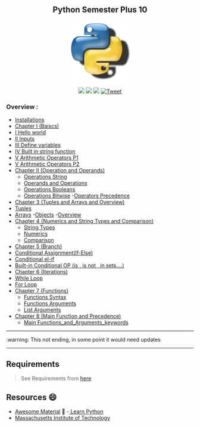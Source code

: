 
<div align="center">
<h2>  Python Semester Plus 10</h2>
<img src='A_icons/53380.png'  width="175" />
<p align="center">
	<a href="https://img.shields.io/github/languages/top/Ahmed-Hamdy101/Python-Semester-Plus-10"> <img src="https://img.shields.io/github/languages/top/Ahmed-Hamdy101/Python-Semester-Plus-10"/></a>
	<a href="https://img.shields.io/github/stars/Ahmed-Hamdy101/Python-Semester-Plus-10?style=social"> <img src="https://img.shields.io/github/stars/Ahmed-Hamdy101/Python-Semester-Plus-10?style=social"/></a>
	<a href="https://img.shields.io/github/repo-size/Ahmed-Hamdy101/Python-Semester-Plus-10?style=plastic"> <img src="https://img.shields.io/github/repo-size/Ahmed-Hamdy101/Python-Semester-Plus-10?style=plastic"/></a> <a href="https://twitter.com/Torn40535516"><img src="https://img.shields.io/twitter/url?style=social&url=https%3A%2F%2Fimg.shields.io%2Ftwitter%2Furl%3Fstyle%3Dsocial%26url%3D%252FTorn40535516" alt="Tweet" height="20"/></a>

</p>
</div>

### Overview :
- [Installations](Requirements.md)
- [Chapter I (Baiscs)](./I_[Basics])
 - [I Hello world](./I_[Basics]/I_HelloWorld.py)
 - [II Inputs](./I_[Basics]/II_Accept_Inputs.py)
 - [III Define variables](./I_[Basics]/III_Variables)
 - [IV Built in string function](./I_[Basics]/IV_Built_In_String.py)
 - [V Arithmetic Operators P1](./I_[Basics]/V_Arithmetic_Operators_P1.py)
  - [V Arithmetic Operators P2](./I_[Basics]/V_Arithmetic_Operators_P1.py)
- [Chapter II (Operation and Operands)](./II_[Operation_and_Operands])
  - [Operations String](./II_[Operation_and_Operands]/I_OperationString.py)
  - [Operands and Operations](./II_[Operation_and_Operands]/II_Operands_and_Operations.py)
  - [Operations Booleans](II_[Operation_and_Operands]/III_Operators_Booleans.py)
  - [Operations Bitwise](II_[Operation_and_Operands]/IV_Operations_Bitwise.py)
  -[Operators Precedence](II_[Operation_and_Operands]/V_Operator_Precedence.py)
-  [Chapter 3 (Tuples and Arrays and Overview)](III_[Tuples_and_Arrays_and_Overview]_)
  - [Tuples](III_[Tuples_and_Arrays_and_Overview]/I_Tuples.py)
  - [Arrays](III_[Tuples_and_Arrays_and_Overview]/II_Arrays.py)
  -[Objects](III_[Tuples_and_Arrays_and_Overview]/III_Object.py)
  -[Overview](III_[Tuples_and_Arrays_and_Overview]/IV_Overview.py)
- [Chapter 4 (Numerics and String Types and Comparison)](IV_[Numerics_and_String_Types_and_Comparison])
  - [String Types](IV_[Numerics_and_String_Types_and_Comparison]/I_StrType.py)
  - [Numerics](IV_[Numerics_and_String_Types_and_Comparison]/II_Numeric.py)
  - [Comparison](IV_[Numerics_and_String_Types_and_Comparison]/III_Comparison.py)
- [Chapter 5 (Branch)](./V_[Branch])
 - [Conditional Assignment(If-Else)](V_[Branch]/I_Conditional_Assignment.py)
 - [Conditional el-if](V_[Branch]/II_Conditional-elif.py)
 - [Built-in Conditional OP (is , is not , in sets....)](V_[Branch]/II_Conditional-Operators.py)
- [Chapter 6 (Iterations)](./VI_[iterations])
 - [While Loop](VI_[iterations]/I_While.py)
 - [For Loop](VI_[Iterations]/II_For.py)
- [Chapter 7 (Functions)](./VII_[Functions])
  - [Functions Syntax](VII_[Functions]/I_Function.py)
  - [Functions Arguments](VII_[Functions]/II_Func_arguments.py)
  - [List Arguments](VII_[Functions]/III_arg_list.py)
- [Chapter 8 (Main Function and Precedence)](VII_[Main_Function_and_Precedence])
    - [Main Functions_and_Arguments_keywords](VII_[Main_Function_and_Precedence]\II_Main_and_arg_keywords.py)

<hr>
  :warning: This not ending, in some point it would need updates

<hr>

## Requirements
 > See Requirements from [here](./Requirements.md)
## Resources :smile:
 - [Awesome Material](https://github.com/Ahmed-Hamdy101/Awesome-Material) :stars:
 -[ Learn Python](https://www.learnpython.org/)
 - [Massachusetts Institute of Technology](https://ocw.mit.edu/courses/6-00-introduction-to-computer-science-and-programming-fall-2008/)
